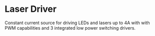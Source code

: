 # Laser Driver
Constant current source for driving LEDs and lasers up to 4A with with PWM capabilities and 3 integrated low power switching drivers.
